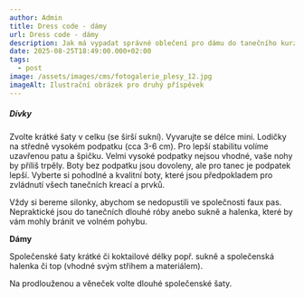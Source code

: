 ```yaml
---
author: Admin
title: Dress code - dámy
url: Dress code - dámy
description: Jak má vypadat správné oblečení pro dámu do tanečního kurzu
date: 2025-08-25T18:49:00.000+02:00
tags:
  - post
image: /assets/images/cms/fotogalerie_plesy_12.jpg
imageAlt: Ilustrační obrázek pro druhý příspěvek
---
```

##### Dívky

Zvolte krátké šaty v celku (se širší sukní). Vyvarujte se délce mini. Lodičky na středně vysokém podpatku (cca 3-6 cm). Pro lepší stabilitu volíme uzavřenou patu a špičku. Velmi vysoké podpatky nejsou vhodné, vaše nohy by příliš trpěly. Boty bez podpatku jsou dovoleny, ale pro tanec je podpatek lepší. Vyberte si pohodlné a kvalitní boty, které jsou předpokladem pro zvládnutí všech tanečních kreací a prvků.

Vždy si bereme silonky, abychom se nedopustili ve společnosti faux pas.
Nepraktické jsou do tanečních dlouhé róby anebo sukně a halenka, které by vám mohly bránit ve volném pohybu.

**Dámy**

Společenské šaty krátké či koktailové délky popř. sukně a společenská halenka či top (vhodné svým střihem a materiálem).

Na prodlouženou a věneček volte dlouhé společenské šaty.
